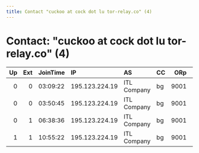 ```yaml
---
title: Contact "cuckoo at cock dot lu tor-relay.co" (4)
---
```


# Contact: "cuckoo at cock dot lu tor-relay.co" (4)

|   Up |   Ext | JoinTime   | IP             | AS          | CC   |   ORp |   Dirp | OS    | Version   | Nickname   |   eFamMembers |
|-----:|------:|:-----------|:---------------|:------------|:-----|------:|-------:|:------|:----------|:-----------|--------------:|
|    0 |     0 | 03:09:22   | 195.123.224.19 | ITL Company | bg   |  9001 |      0 | Linux | 0.3.1.9   | Sh1ttyKids |             1 |
|    0 |     0 | 03:50:45   | 195.123.224.19 | ITL Company | bg   |  9001 |      0 | Linux | 0.3.1.9   | Sh1ttyKids |             1 |
|    0 |     1 | 06:38:36   | 195.123.224.19 | ITL Company | bg   |  9001 |      0 | Linux | 0.3.1.9   | Sh1ttyKids |             1 |
|    1 |     1 | 10:55:22   | 195.123.224.19 | ITL Company | bg   |  9001 |      0 | Linux | 0.3.1.9   | Sh1ttyKids |             1 |
